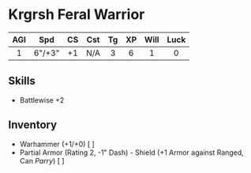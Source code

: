 # Krgrsh Feral Warrior

| AGI | Spd | CS | Cst | Tg | XP | Will | Luck |
|:---:|:------:|:---:|:---:|:---:|:---:| :---:| :---:|
| 1 | 6"/+3" | +1 | N/A | 3 | 6 | 1 | 0 |

## Skills
- Battlewise +2 
## Inventory
- Warhammer (+1/+0) [ ]
- Partial Armor (Rating 2, -1" Dash) - Shield (+1 Armor against Ranged, Can *Parry*) [ ]


